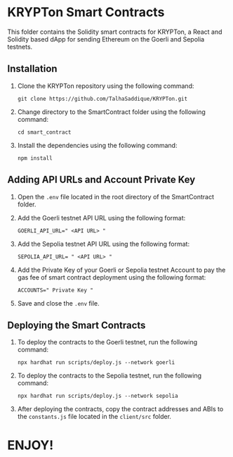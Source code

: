 # KRYPTon Smart Contracts

This folder contains the Solidity smart contracts for KRYPTon, a React and Solidity based dApp for sending Ethereum on the Goerli and Sepolia testnets.



## Installation

1. Clone the KRYPTon repository using the following command:

    ```
    git clone https://github.com/TalhaSaddique/KRYPTon.git
    ```

2. Change directory to the SmartContract folder using the following command:

    ```
    cd smart_contract
    ```

3. Install the dependencies using the following command:

    ```
    npm install
    ```


## Adding API URLs and Account Private Key

1. Open the `.env` file located in the root directory of the SmartContract folder.

2. Add the Goerli testnet API URL using the following format:

    ```
    GOERLI_API_URL=" <API URL> "
    ```

3. Add the Sepolia testnet API URL using the following format:

    ```
    SEPOLIA_API_URL= " <API URL> "
    ```
4.  Add the Private Key of your Goerli or Sepolia testnet Account to pay the gas fee of smart contract deployment using the following format:

     ```
    ACCOUNTS=" Private Key "
    ```

5. Save and close the `.env` file.



## Deploying the Smart Contracts

1. To deploy the contracts to the Goerli testnet, run the following command:

    ```
    npx hardhat run scripts/deploy.js --network goerli
    ```

2. To deploy the contracts to the Sepolia testnet, run the following command:

    ```
    npx hardhat run scripts/deploy.js --network sepolia
    ```

3. After deploying the contracts, copy the contract addresses and ABIs to the `constants.js` file located in the `client/src` folder.


# ENJOY!